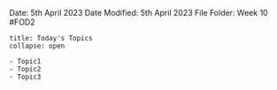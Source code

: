 Date: 5th April 2023
Date Modified: 5th April 2023
File Folder: Week 10
#FOD2  

```ad-abstract
title: Today's Topics
collapse: open

- Topic1
- Topic2
- Topic3

```


